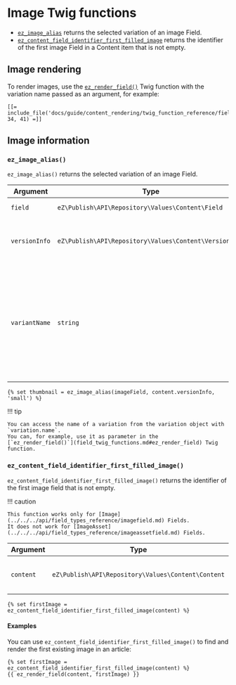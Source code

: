 # Image Twig functions

- [`ez_image_alias`](#ez_image_alias) returns the selected variation of an image Field.
- [`ez_content_field_identifier_first_filled_image`](#ez_content_field_identifier_first_filled_image) returns the identifier of the first image Field in a Content item that is not empty.

## Image rendering

To render images, use the [`ez_render_field()`](field_twig_functions.md#ez_render_field) Twig function
with the variation name passed as an argument, for example:

``` html+twig
[[= include_file('docs/guide/content_rendering/twig_function_reference/field_twig_functions.md', 34, 41) =]]
```

## Image information

### `ez_image_alias()`

`ez_image_alias()` returns the selected variation of an image Field.

| Argument | Type | Description |
|-----|-----|-----|
| `field` | `eZ\Publish\API\Repository\Values\Content\Field` | The image Field. |
| `versionInfo` | `eZ\Publish\API\Repository\Values\Content\VersionInfo` | The VersionInfo that the Field belongs to. |
| `variantName` | `string` | Name of the image variation to be used. To display the original image variation, use `original` as the variation name. |

``` html+twig
{% set thumbnail = ez_image_alias(imageField, content.versionInfo, 'small') %}
```

!!! tip

    You can access the name of a variation from the variation object with `variation.name`.
    You can, for example, use it as parameter in the
    [`ez_render_field()`](field_twig_functions.md#ez_render_field) Twig function.

### `ez_content_field_identifier_first_filled_image()`

`ez_content_field_identifier_first_filled_image()` returns the identifier of the first image field that is not empty.

!!! caution

    This function works only for [Image](../../../api/field_types_reference/imagefield.md) Fields.
    It does not work for [ImageAsset](../../../api/field_types_reference/imageassetfield.md) Fields.

| Argument | Type | Description |
| ------ |----- | ----- |
| `content` | `eZ\Publish\API\Repository\Values\Content\Content` | Content item to display the image for. |

``` html+twig
{% set firstImage = ez_content_field_identifier_first_filled_image(content) %}
```

#### Examples

You can use `ez_content_field_identifier_first_filled_image()`
to find and render the first existing image in an article:

``` html+twig
{% set firstImage = ez_content_field_identifier_first_filled_image(content) %}
{{ ez_render_field(content, firstImage) }}
```
